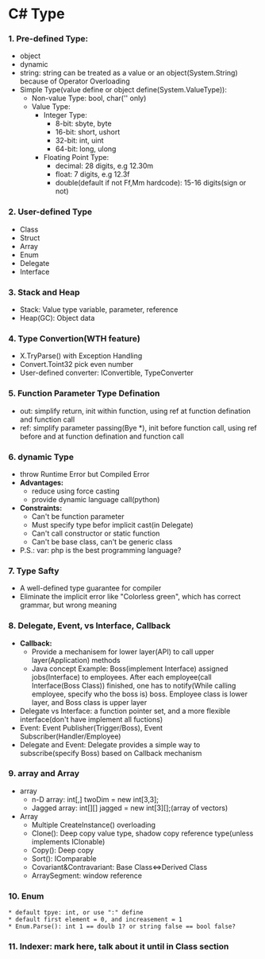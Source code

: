 # C# Type

### 1. Pre-defined Type:
* object
* dynamic
* string: string can be treated as a value or an object(System.String) because of Operator Overloading
* Simple Type(value define or object define(System.ValueType)):
    * Non-value Type: bool, char('' only)
    * Value Type:
        * Integer Type:
            * 8-bit: sbyte, byte
            * 16-bit: short, ushort
            * 32-bit: int, uint
            * 64-bit: long, ulong
        * Floating Point Type:
            * decimal: 28 digits, e.g 12.30m
            * float: 7 digits, e.g 12.3f
            * double(default if not Ff,Mm hardcode): 15-16 digits(sign or not)

### 2. User-defined Type
* Class
* Struct
* Array
* Enum
* Delegate
* Interface

### 3. Stack and Heap
* Stack: Value type variable, parameter, reference
* Heap(GC): Object data

### 4. Type Convertion(WTH feature)
* X.TryParse() with Exception Handling
* Convert.Toint32 pick even number
* User-defined converter: IConvertible, TypeConverter

### 5. Function Parameter Type Defination
* out: simplify return, init within function, using ref at function defination and function call
* ref: simplify parameter passing(Bye *), init before function call, using ref before and at function defination and function call

### 6. dynamic Type
* throw Runtime Error but Compiled Error
* **Advantages:**
    * reduce using force casting
    * provide dynamic language call(python)
* **Constraints:**
    * Can't be function parameter
    * Must specify type befor implicit cast(in Delegate)
    * Can't call constructor or static function
    * Can't be base class, can't be generic class
* P.S.: var: php is the best programming language?

### 7. Type Safty
* A well-defined type guarantee for compiler
* Eliminate the implicit error like "Colorless green", which has correct grammar, but wrong meaning

### 8. Delegate, Event, vs Interface, Callback
* **Callback:** 
    * Provide a mechanisem for lower layer(API) to call upper layer(Application) methods
    * Java concept Example: Boss(implement Interface) assigned jobs(Interface) to employees. After each employee(call Interface(Boss Class)) finished, one has to notify(While calling employee, specify who the boss is) boss. Employee class is lower layer, and Boss class is upper layer
* Delegate vs Interface: a function pointer set, and a more flexible interface(don't have implement all fuctions)
* Event: Event Publisher(Trigger/Boss), Event Subscriber(Handler/Employee)
* Delegate and Event: Delegate provides a simple way to subscribe(specify Boss) based on Callback mechanism

### 9. array and Array
* array
    * n-D array: int[,] twoDim = new int[3,3];
    * Jagged array: int[][] jagged = new int[3][];(array of vectors)
* Array
    * Multiple CreateInstance() overloading
    * Clone(): Deep copy value type, shadow copy reference type(unless implements IClonable)
    * Copy(): Deep copy
    * Sort(): IComparable
    * Covariant&Contravariant: Base Class<=>Derived Class
    * ArraySegment<T>: window reference
 
### 10. Enum
    * default tpye: int, or use ":" define
    * default first element = 0, and increasement = 1
    * Enum.Parse(): int 1 == doulb 1? or string false == bool false?
    
### 11. Indexer: mark here, talk about it until in Class section



